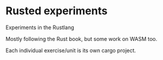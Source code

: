 # Rusted experiments

Experiments in the Rustlang

Mostly following the Rust book, but some work on WASM too. 

Each individual exercise/unit is its own cargo project.
